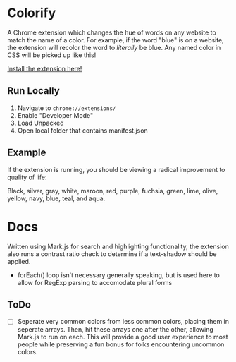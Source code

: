 # Colorify

A Chrome extension which changes the hue of words on any website to match the name of a color. For example, if the word "blue" is on a website, the extension will recolor the word to _literally_ be blue. Any named color in CSS will be picked up like this!

[Install the extension here!](https://chrome.google.com/webstore/detail/colorify/gkfgdccfjiaokigodbfmgbdifbemopdb)

## Run Locally

1. Navigate to `chrome://extensions/`
2. Enable "Developer Mode"
3. Load Unpacked
4. Open local folder that contains manifest.json

## Example

If the extension is running, you should be viewing a radical improvement to quality of life:

Black, silver, gray, white, maroon, red, purple, fuchsia, green, lime, olive, yellow, navy, blue, teal, and aqua.


# Docs

Written using Mark.js for search and highlighting functionality, the extension also runs a contrast ratio check to determine if a text-shadow should be applied.

- forEach() loop isn't necessary generally speaking, but is used here to allow for RegExp parsing to accomodate plural forms

## ToDo

- [ ] Seperate very common colors from less common colors, placing them in seperate arrays. Then, hit these arrays one after the other, allowing Mark.js to run on each. This will provide a good user experience to most people while preserving a fun bonus for folks encountering uncommon colors.


